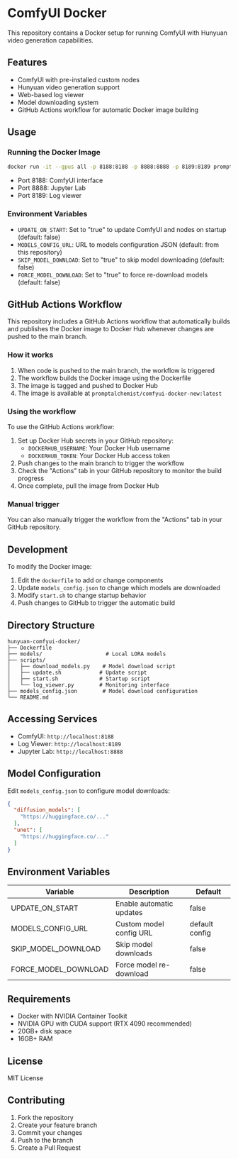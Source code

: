 # ComfyUI Docker

This repository contains a Docker setup for running ComfyUI with Hunyuan video generation capabilities.

## Features

- ComfyUI with pre-installed custom nodes
- Hunyuan video generation support
- Web-based log viewer
- Model downloading system
- GitHub Actions workflow for automatic Docker image building

## Usage

### Running the Docker Image

```bash
docker run -it --gpus all -p 8188:8188 -p 8888:8888 -p 8189:8189 promptalchemist/comfyui-docker-new:latest
```

- Port 8188: ComfyUI interface
- Port 8888: Jupyter Lab
- Port 8189: Log viewer

### Environment Variables

- `UPDATE_ON_START`: Set to "true" to update ComfyUI and nodes on startup (default: false)
- `MODELS_CONFIG_URL`: URL to models configuration JSON (default: from this repository)
- `SKIP_MODEL_DOWNLOAD`: Set to "true" to skip model downloading (default: false)
- `FORCE_MODEL_DOWNLOAD`: Set to "true" to force re-download models (default: false)

## GitHub Actions Workflow

This repository includes a GitHub Actions workflow that automatically builds and publishes the Docker image to Docker Hub whenever changes are pushed to the main branch.

### How it works

1. When code is pushed to the main branch, the workflow is triggered
2. The workflow builds the Docker image using the Dockerfile
3. The image is tagged and pushed to Docker Hub
4. The image is available at `promptalchemist/comfyui-docker-new:latest`

### Using the workflow

To use the GitHub Actions workflow:

1. Set up Docker Hub secrets in your GitHub repository:
   - `DOCKERHUB_USERNAME`: Your Docker Hub username
   - `DOCKERHUB_TOKEN`: Your Docker Hub access token
2. Push changes to the main branch to trigger the workflow
3. Check the "Actions" tab in your GitHub repository to monitor the build progress
4. Once complete, pull the image from Docker Hub

### Manual trigger

You can also manually trigger the workflow from the "Actions" tab in your GitHub repository.

## Development

To modify the Docker image:

1. Edit the `dockerfile` to add or change components
2. Update `models_config.json` to change which models are downloaded
3. Modify `start.sh` to change startup behavior
4. Push changes to GitHub to trigger the automatic build

## Directory Structure

```
hunyuan-comfyui-docker/
├── Dockerfile
├── models/                    # Local LORA models
├── scripts/
│   ├── download_models.py    # Model download script
│   ├── update.sh            # Update script
│   ├── start.sh             # Startup script
│   └── log_viewer.py        # Monitoring interface
├── models_config.json        # Model download configuration
└── README.md
```

## Accessing Services

- ComfyUI: `http://localhost:8188`
- Log Viewer: `http://localhost:8189`
- Jupyter Lab: `http://localhost:8888`

## Model Configuration

Edit `models_config.json` to configure model downloads:

```json
{
  "diffusion_models": [
    "https://huggingface.co/..."
  ],
  "unet": [
    "https://huggingface.co/..."
  ]
}
```

## Environment Variables

| Variable | Description | Default |
|----------|-------------|---------|
| UPDATE_ON_START | Enable automatic updates | false |
| MODELS_CONFIG_URL | Custom model config URL | default config |
| SKIP_MODEL_DOWNLOAD | Skip model downloads | false |
| FORCE_MODEL_DOWNLOAD | Force model re-download | false |

## Requirements

- Docker with NVIDIA Container Toolkit
- NVIDIA GPU with CUDA support (RTX 4090 recommended)
- 20GB+ disk space
- 16GB+ RAM

## License

MIT License

## Contributing

1. Fork the repository
2. Create your feature branch
3. Commit your changes
4. Push to the branch
5. Create a Pull Request 